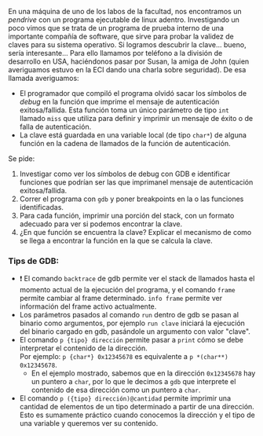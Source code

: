 En una máquina de uno de los labos de la facultad, nos encontramos un _pendrive_ con un programa ejecutable de linux adentro.
Investigando un poco vimos que se trata de un programa de prueba interno de una importante compañía de software, que sirve para probar la validez de claves para su sistema operativo.
Si logramos descubrir la clave... bueno, sería interesante...
Para ello llamamos por teléfono a la división de desarrollo en USA, haciéndonos pasar por Susan, la amiga de John (quien averiguamos estuvo en la ECI dando una charla sobre seguridad).
De esa llamada averiguamos:

- El programador que compiló el programa olvidó sacar los símbolos de *debug* en la función que imprime el mensaje de autenticación exitosa/fallida.
  Esta función toma un único parámetro de tipo `int` llamado `miss` que utiliza para definir y imprimir un mensaje de éxito o de falla de autenticación.
- La clave está guardada en una variable local (de tipo `char*`) de alguna función en la cadena de llamados de la función de autenticación.

Se pide:

1. Investigar como ver los símbolos de debug con GDB e identificar funciones que podrían ser las que imprimanel mensaje de autenticación exitosa/fallida.
2. Correr el programa con `gdb` y poner breakpoints en la o las funciones identificadas.
3. Para cada función, imprimir una porción del stack, con un formato adecuado para ver si podemos encontrar la clave.
4. ¿En que función se encuentra la clave? Explicar el mecanismo de como se llega a encontrar la función en la que se calcula la clave.

### Tips de GDB:
- :exclamation: El comando `backtrace` de gdb permite ver el stack de llamados hasta el momento actual de la ejecución del programa, y el comando `frame` permite cambiar al frame determinado. 
  `info frame` permite ver información del frame activo actualmente.
- Los parámetros pasados al comando `run` dentro de gdb se pasan al binario como argumentos, por ejemplo `run clave` iniciará la ejecución del binario cargado en gdb, pasándole un argumento con valor "clave".
- El comando `p {tipo} dirección` permite pasar a `print` cómo se debe interpretar el contenido de la dirección.  
Por ejemplo: `p {char*} 0x12345678` es equivalente a `p *(char**) 0x12345678`.  
  - En el ejemplo mostrado, sabemos que en la dirección `0x12345678` hay un puntero a `char`, por lo que le decimos a `gdb` que interprete el contenido de esa dirección como un puntero a `char`.
- El comando `p ({tipo} dirección)@cantidad` permite imprimir una cantidad de elementos de un tipo determinado a partir de una dirección.
Esto es sumamente práctico cuando conocemos la dirección y el tipo de una variable y queremos ver su contenido.